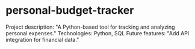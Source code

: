 # personal-budget-tracker
Project description: "A Python-based tool for tracking and analyzing personal expenses." Technologies: Python, SQL Future features: "Add API integration for financial data."
